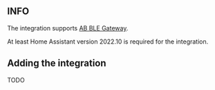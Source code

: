 ## INFO ##

The integration supports [AB BLE Gateway](https://wiki.aprbrother.com/en/AB_BLE_Gateway_V4.html).

At least Home Assistant version 2022.10 is required for the integration.

## Adding the integration ##

TODO

